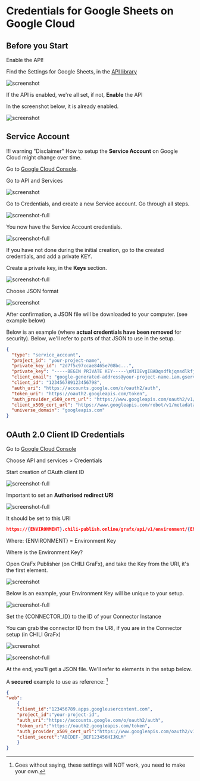 # Credentials for Google Sheets on Google Cloud

## Before you Start

Enable the API!

Find the Settings for Google Sheets, in the [API library](https://console.cloud.google.com/apis/library/browse?inv=1&invt=AbrOXg&q=sheets)

![screenshot](../google20.png)

If the API is enabled, we're all set, if not, **Enable** the API

In the screenshot below, it is already enabled.

![screenshot](../google21.png)

## Service Account

!!! warning "Disclaimer"
    How to setup the **Service Account** on Google Cloud might change over time.

Go to [Google Cloud Console](https://console.cloud.google.com/welcome).

Go to API and Services

![screenshot](../google07.png)

Go to Credentials, and create a new Service account. Go through all steps.

![screenshot-full](../google08.png)

You now have the Service Account credentials.

![screenshot-full](../google02.png)

If you have not done during the initial creation, go to the created credentials, and add a private KEY.

Create a private key, in the **Keys** section.

![screenshot-full](../google04.png)

Choose JSON format

![screenshot](../google05.png)

After confirmation, a JSON file will be downloaded to your computer. (see example below)

Below is an example (where **actual credentials have been removed** for security). Below, we'll refer to parts of that JSON to use in the setup.

``` json
{
  "type": "service_account",
  "project_id": "your-project-name",
  "private_key_id": "2d7f5c97ccae8465e708bc...",
  "private_key": "-----BEGIN PRIVATE KEY-----\nMIIEvgIBADqsdfkjqmsdlkfjmsqdkfjtyTXDMR\n42AQ7VJsIxnPM5FUZx8xzRNMVDQakle5Ksi6zFeZr3/Nrh20yXp0iYXtkLqNTvAD\n...\nXwbYE9GufVHVtvXz573fQcQzrPJ5ifjoZ+hDpfpT9ZOfMO1zA/HzOlxfUN9XF2Kc\njfFdOCixWLT6HuKeOb0GH1eo\n-----END PRIVATE KEY-----\n",
  "client_email": "google-generated-address@your-project-name.iam.gserviceaccount.com",
  "client_id": "123456789123456798",
  "auth_uri": "https://accounts.google.com/o/oauth2/auth",
  "token_uri": "https://oauth2.googleapis.com/token",
  "auth_provider_x509_cert_url": "https://www.googleapis.com/oauth2/v1/certs",
  "client_x509_cert_url": "https://www.googleapis.com/robot/v1/metadata/x509/yourname%40yourproject-grafx.iam.gserviceaccount.com",
  "universe_domain": "googleapis.com"
}
```

## OAuth 2.0 Client ID Credentials

Go to [Google Cloud Console](https://console.cloud.google.com/welcome)

Choose API and services > Credentials

Start creation of OAuth client ID

![screenshot-full](../google13.png)

Important to set an **Authorised redirect URI**

![screenshot-full](../google03.png)

It should be set to this URI

``` json
https://{ENVIRONMENT}.chili-publish.online/grafx/api/v1/environment/{ENVIRONMENT}/connectors/{CONNECTOR_ID}/auth/oauth-authorization-code/redirect
```

Where: {ENVIRONMENT} = Environment Key

Where is the Environment Key?

Open GraFx Publisher (on CHILI GraFx), and take the Key from the URI, it's the first element.

![screenshot](../google10.png) 

Below is an example, your Environment Key will be unique to your setup.

![screenshot-full](../google11.png) 

Set the {CONNECTOR_ID} to the ID of your Connector Instance

You can grab the connector ID from the URI, if you are in the Connector setup (in CHILI GraFx)

![screenshot](../google12.png)

![screenshot-full](../google09.png)

At the end, you'll get a JSON file. We'll refer to elements in the setup below.

A **secured** example to use as reference: [^1]

[^1]: Goes without saying, these settings will NOT work, you need to make your own.

``` json
{
"web":
    {
    "client_id":"123456789.apps.googleusercontent.com",
    "project_id":"your-project-id",
    "auth_uri":"https://accounts.google.com/o/oauth2/auth",
    "token_uri":"https://oauth2.googleapis.com/token",
    "auth_provider_x509_cert_url":"https://www.googleapis.com/oauth2/v1/certs",
    "client_secret":"ABCDEF-_DEF123456HIJKLM"
    }
}
```